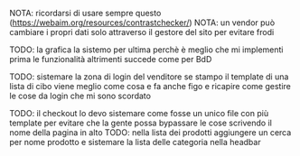 NOTA: 
   ricordarsi di usare sempre questo (https://webaim.org/resources/contrastchecker/)
NOTA: 
   un vendor può cambiare i propri dati solo attraverso il gestore del sito per evitare frodi
   
TODO: 
   la grafica la sistemo per ultima perchè è meglio che mi implementi prima le funzionalità
   altrimenti succede come per BdD

TODO:
   sistemare la zona di login del venditore
   se stampo il template di una lista di cibo viene meglio come cosa e fa anche figo
   e ricapire come gestire le cose da login che mi sono scordato

TODO:
   il checkout lo devo sistemare come fosse un unico file con più template per evitare che la gente possa bypassare le cose scrivendo il nome della pagina in alto
TODO:
   nella lista dei prodotti aggiungere un cerca per nome prodotto
   e sistemare la lista delle categoria nella headbar


